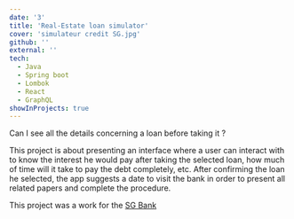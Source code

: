 ```yaml
---
date: '3'
title: 'Real-Estate loan simulator'
cover: 'simulateur credit SG.jpg'
github: ''
external: ''
tech:
  - Java
  - Spring boot
  - Lombok
  - React
  - GraphQL
showInProjects: true
---
```


Can I see all the details concerning a loan before taking it ?

This project is about presenting an interface where a user can interact with to know the interest he would pay after taking the selected loan, how much of time will it take to pay the debt completely, etc. After confirming the loan he selected, the app suggests a date to visit the bank in order to present all related papers and complete the procedure.

This project was a work for the [SG Bank](https://www.sgmaroc.com/)
